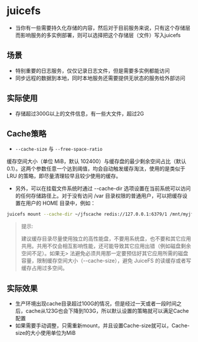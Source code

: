 # juicefs
- 当你有一些需要持久化存储的内容，然后对于目前服务来说，只有这个存储层而影响服务的多实例部署，则可以选择把这个存储层（文件）写入juicefs

## 场景
* 特别重要的日志服务，仅仅记录日志文件，但是需要多实例都能访问
* 同步远程的数据到本地，同时本地服务还需要提供无状态的服务给外部访问

## 实际使用
* 存储超过300G以上的文件信息，有一些大文件，超过2G

## Cache策略
* `--cache-size` 与 `--free-space-ratio`

缓存空间大小（单位 MiB，默认 102400）与缓存盘的最少剩余空间占比（默认 0.1）。这两个参数任意一个达到阈值，均会自动触发缓存淘汰，使用的是类似于 LRU 的策略，即尽量清理较早且较少使用的缓存。

* 另外，可以在挂载文件系统时通过 --cache-dir 选项设置在当前系统可以访问的任何存储路径上。对于没有访问 /var 目录权限的普通用户，可以把缓存设置在用户的 HOME 目录中，例如：
```bash
juicefs mount --cache-dir ~/jfscache redis://127.0.0.1:6379/1 /mnt/myjfs
```

> 提示:
> 
> 建议缓存目录尽量使用独立的高性能盘，不要用系统盘，也不要和其它应用共用。共用不仅会相互影响性能，还可能导致其它应用出错（例如磁盘剩余空间不足）。如果无> 法避免必须共用那一定要预估好其它应用所需的磁盘容量，限制缓存空间大小（--cache-size），避免 JuiceFS 的读缓存或者写缓存占用过多空间。


## 实际效果
* 生产环境出现cache目录超过100G的情况，但是经过一天或者一段时间之后，cache从123G也会下降到103G，所以默认设置的策略就可以满足Cache配置
* 如果需要手动调整，只需重新mount，并且设置Cache-size就可以，Cache-size的大小使用单位为MiB